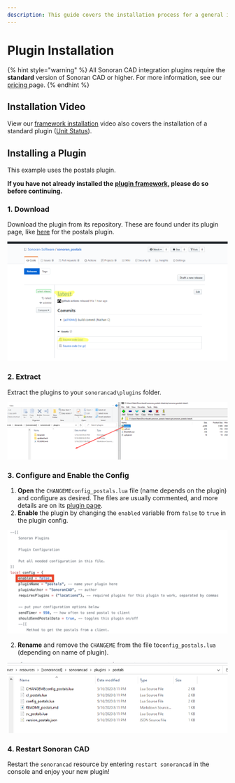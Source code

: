 ```yaml
---
description: This guide covers the installation process for a general integration plugin.
---
```


# Plugin Installation

{% hint style="warning" %}
All Sonoran CAD integration plugins require the **standard** version of Sonoran CAD or higher. For more information, see our [pricing ](../../pricing/faq/)page.
{% endhint %}

## Installation Video

View our [framework installation](https://youtu.be/EsQWGnyrvm8) video also covers the installation of a standard plugin \([Unit Status](available-plugins/unit-status.md)\).

## Installing a Plugin

This example uses the postals plugin.

**If you have not already installed the** [**plugin framework**](framework-installation.md)**, please do so before continuing.**

### 1. Download

Download the plugin from its repository. These are found under its plugin page, like [here](available-plugins/postals.md) for the postals plugin.

![](../../.gitbook/assets/plugin_1.png)

### 2. Extract

Extract the plugins to your `sonorancad\plugins` folder.

![](../../.gitbook/assets/plugin_2.png)

### 3. Configure and Enable the Config

1. **Open** the `CHANGEMEconfig_postals.lua` file \(name depends on the plugin\) and configure as desired. The files are usually commented, and more details are on its [plugin page](available-plugins/postals.md). 
2. **Enable** the plugin by changing the `enabled` variable from `false` to `true` in the plugin config.

![](../../.gitbook/assets/screen-shot-2020-05-25-at-10.00.45-pm.png)

2. **Rename** and remove the `CHANGEME` from the file to`config_postals.lua` \(depending on name of plugin\).

![This is how your folder should look now.](../../.gitbook/assets/plugin_3.png)

### 4. Restart Sonoran CAD

Restart the `sonorancad` resource by entering `restart sonorancad` in the console and enjoy your new plugin!

